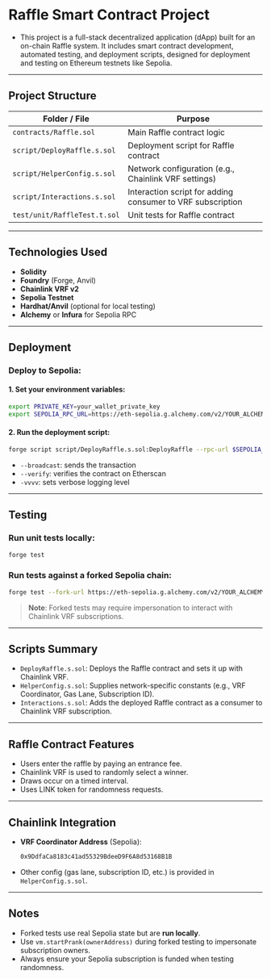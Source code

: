 # Raffle Smart Contract Project

- This project is a full-stack decentralized application (dApp) built for an on-chain Raffle system. It includes smart contract development, automated testing, and deployment scripts, designed for deployment and testing on Ethereum testnets like Sepolia.

---

##  Project Structure

| Folder / File                 | Purpose                                                           |
| ---------------------------- | ----------------------------------------------------------------- |
| `contracts/Raffle.sol`        | Main Raffle contract logic                                        |
| `script/DeployRaffle.s.sol`   | Deployment script for Raffle contract                             |
| `script/HelperConfig.s.sol`   | Network configuration (e.g., Chainlink VRF settings)              |
| `script/Interactions.s.sol`   | Interaction script for adding consumer to VRF subscription        |
| `test/unit/RaffleTest.t.sol`  | Unit tests for Raffle contract                                    |

---

##  Technologies Used

- **Solidity**
- **Foundry** (Forge, Anvil)
- **Chainlink VRF v2**
- **Sepolia Testnet**
- **Hardhat/Anvil** (optional for local testing)
- **Alchemy** or **Infura** for Sepolia RPC

---

##  Deployment

### Deploy to Sepolia:

#### 1. Set your environment variables:

```bash
export PRIVATE_KEY=your_wallet_private_key
export SEPOLIA_RPC_URL=https://eth-sepolia.g.alchemy.com/v2/YOUR_ALCHEMY_KEY
```
#### 2. Run the deployment script:

```bash
forge script script/DeployRaffle.s.sol:DeployRaffle --rpc-url $SEPOLIA_RPC_URL --broadcast --verify -vvvv
```
- `--broadcast`: sends the transaction  
- `--verify`: verifies the contract on Etherscan  
- `-vvvv`: sets verbose logging level  

---

##  Testing

### Run unit tests locally:

```bash
forge test
```
### Run tests against a forked Sepolia chain:

```bash
forge test --fork-url https://eth-sepolia.g.alchemy.com/v2/YOUR_ALCHEMY_KEY -vvvv
```
>  **Note**: Forked tests may require impersonation to interact with Chainlink VRF subscriptions.

---

##  Scripts Summary

- `DeployRaffle.s.sol`: Deploys the Raffle contract and sets it up with Chainlink VRF.
- `HelperConfig.s.sol`: Supplies network-specific constants (e.g., VRF Coordinator, Gas Lane, Subscription ID).
- `Interactions.s.sol`: Adds the deployed Raffle contract as a consumer to Chainlink VRF subscription.

---

##  Raffle Contract Features

- Users enter the raffle by paying an entrance fee.
- Chainlink VRF is used to randomly select a winner.
- Draws occur on a timed interval.
- Uses LINK token for randomness requests.

---

##  Chainlink Integration

- **VRF Coordinator Address** (Sepolia):  
  ```bash
  0x9DdfaCa8183c41ad55329BdeeD9F6A8d53168B1B 
  ```

- Other config (gas lane, subscription ID, etc.) is provided in `HelperConfig.s.sol`.

---

##  Notes

- Forked tests use real Sepolia state but are **run locally**.
- Use `vm.startPrank(ownerAddress)` during forked testing to impersonate subscription owners.
- Always ensure your Sepolia subscription is funded when testing randomness.



